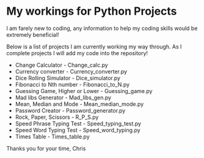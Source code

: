 # My workings for Python Projects

I am farely new to coding, any information to help my coding skills would be extremely beneficial!

Below is a list of projects I am currently working my way through. As I complete projects I will add my code into the repository!

  - Change Calculator - Change_calc.py
  - Currency converter - Currency_converter.py
  - Dice Rolling Simulator - Dice_simulator.py
  - Fibonacci to Nth number - Fibonacci_to_N.py
  - Guessing Game, Higher or Lower - Guessing_game.py
  - Mad libs Generator - Mad_libs_gen.py
  - Mean, Median and Mode - Mean_median_mode.py
  - Password Creator - Password_generator.py
  - Rock, Paper, Scissors - R_P_S.py
  - Speed Phrase Typing Test - Speed_typing_test.py
  - Speed Word Typing Test - Speed_word_typing.py
  - Times Table - Times_table.py

Thanks you for your time,
Chris 
